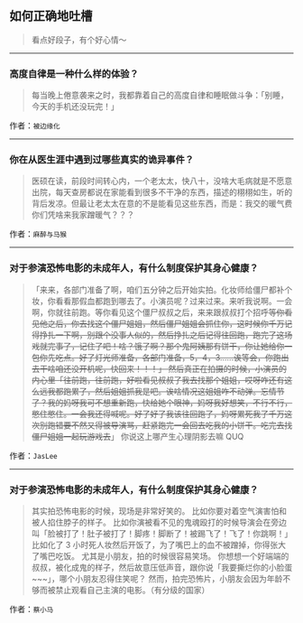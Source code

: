 ## 如何正确地吐槽

> 看点好段子，有个好心情～


 
---

### 高度自律是一种什么样的体验？

> 每当晚上倦意袭来之时，我都靠着自己的高度自律和睡眠做斗争：「别睡，今天的手机还没玩完！」


作者：`被边缘化`

---

### 你在从医生涯中遇到过哪些真实的诡异事件？

> 医硕在读，前段时间转心内，一个老太太，快八十，没啥大毛病就是不愿意出院，每天查房都说在家能看到很多不干净的东西，描述的栩栩如生，听的背后发凉。但最让老太太在意的不是能看见这些东西，而是：我交的暖气费你们凭啥来我家蹭暖气？？？


作者：`麻醉与马猴`

---

### 对于参演恐怖电影的未成年人，有什么制度保护其身心健康？

> 「来来，各部门准备了啊，咱们五分钟之后开始实拍。化妆师给僵尸都补个妆，你看看那假血都跑到哪去了。小演员呢？过来过来。来听我说啊。一会啊，你就往前跑。等你看见这个僵尸叔叔之后，来来跟叔叔打个招呼~~等你看见他之后，你去找这个僵尸姐姐，然后僵尸姐姐会抓住你，这时候你千万记得挣扎一下啊，别跟个没事人似的，然后挣扎之后记得往回跑，跑完了这场戏就完事了，记住了吧！啥？饿了啊？那个鬼阿姨那有饼干，你让她给你一包你先吃点。好了灯光师准备，各部门准备，5，4，3......诶等会，你跑出去干啥咱还没开机呢，快回来！！！」
> 然后真正在拍摄的时候，小演员的内心里「往前跑，往前跑，好啦看见叔叔了我去找那个姐姐，哎呀咋还有这么远我都跑累了，然后姐姐抓我是吧。诶啥情况这姐姐咋不动弹。忘情节了？我的妈呀我可不想重新跑，快给她个眼神，妈呀我好想笑，不行不行，憋住憋住。一会我还得喊呢。好了好了我该往回跑了，妈呀累死我了千万这次别跑错要不然又得被导演骂，赶紧跑完一会回去吃我的小饼干。吃完去找僵尸姐姐一起玩游戏去~~」
> 你说这上哪产生心理阴影去嘛 QUQ


作者：`JasLee`

---

### 对于参演恐怖电影的未成年人，有什么制度保护其身心健康？

> 其实拍恐怖电影的时候，现场是非常好笑的。
> 比如你要对着空气演害怕和被人掐住脖子的样子。
> 比如你演被看不见的鬼魂殴打的时候导演会在旁边叫「脸被打了！肚子被打了！脚疼！脚断了！被踢飞了！飞了！你跳啊！」
> 比如化了 3 小时死人妆然后开饭了，为了嘴巴上的血不被蹭掉，你得张大了嘴巴吃饭。
> 尤其是小朋友，拍的时候很容易笑场。
> 你想想一个好端端的叔叔，被化成鬼的样子，然后故意压低声音，跟你说「我要撕烂你的小脸蛋~~~」，哪个小朋友忍得住笑呢？
> 然而，拍完恐怖片，小朋友会因为年龄不够而被禁止观看自己主演的电影。（有分级的国家）


作者：`蔡小马`